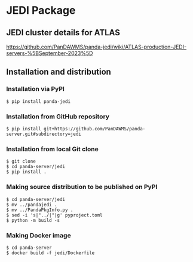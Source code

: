 # JEDI Package

## JEDI cluster details for ATLAS

https://github.com/PanDAWMS/panda-jedi/wiki/ATLAS-production-JEDI-servers-%5BSeptember-2023%5D

## Installation and distribution
### Installation via PyPI
``` conslole
$ pip install panda-jedi
```

### Installation from GitHub repository
``` console
$ pip install git+https://github.com/PanDAWMS/panda-server.git#subdirectory=jedi
```

### Installation from local Git clone
``` console
$ git clone
$ cd panda-server/jedi
$ pip install .
```

### Making source distribution to be published on PyPI
``` console
$ cd panda-server/jedi
$ mv ../pandajedi .
$ mv ../PandaPkgInfo.py .
$ sed -i 's|"../|"|g' pyproject.toml
$ python -m build -s
```

### Making Docker image
``` console
$ cd panda-server
$ docker build -f jedi/Dockerfile
```